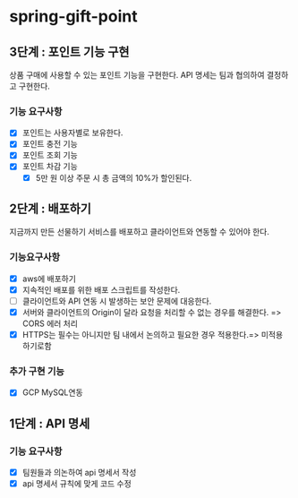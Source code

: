 # spring-gift-point
## 3단계 : 포인트 기능 구현
상품 구매에 사용할 수 있는 포인트 기능을 구현한다.
API 명세는 팀과 협의하여 결정하고 구현한다.

### 기능 요구사항
- [x] 포인트는 사용자별로 보유한다.
- [x] 포인트 충전 기능
- [x] 포인트 조회 기능
- [x] 포인트 차감 기능
  - [x] 5만 원 이상 주문 시 총 금액의 10%가 할인된다.

## 2단계 : 배포하기
지금까지 만든 선물하기 서비스를 배포하고 클라이언트와 연동할 수 있어야 한다.

### 기능요구사항
- [x] aws에 배포하기
- [x] 지속적인 배포를 위한 배포 스크립트를 작성한다.
- [ ] 클라이언트와 API 연동 시 발생하는 보안 문제에 대응한다.
- [x] 서버와 클라이언트의 Origin이 달라 요청을 처리할 수 없는 경우를 해결한다. => CORS 에러 처리
- [x] HTTPS는 필수는 아니지만 팀 내에서 논의하고 필요한 경우 적용한다.=> 미적용 하기로함 

### 추가 구현 기능 
- [x] GCP MySQL연동  

## 1단계 : API 명세
### 기능 요구사항
- [x] 팀원들과 의논하여 api 명세서 작성
- [x] api 명세서 규칙에 맞게 코드 수정
